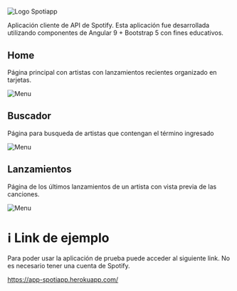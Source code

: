 # 
![Logo](https://firebasestorage.googleapis.com/v0/b/web-apps---practica.appspot.com/o/banner-ico.png?alt=media&token=510febc1-6cd6-4f52-87ad-89af00aa7055) Spotiapp

Aplicación cliente de API de Spotify. Esta aplicación fue desarrollada utilizando componentes de Angular 9 + Bootstrap 5 con fines educativos.

## Home

Página principal con artistas con lanzamientos recientes organizado en tarjetas.

![Menu](https://firebasestorage.googleapis.com/v0/b/web-apps---practica.appspot.com/o/spotiapp1.png?alt=media&token=8f0c0bcc-eecc-4928-b6f0-4d37ce48c7eb "Menu de la aplicacion")

## Buscador

Página para busqueda de artistas que contengan el término ingresado

![Menu](https://firebasestorage.googleapis.com/v0/b/web-apps---practica.appspot.com/o/spotiapp2.png?alt=media&token=53b2e6d8-e947-4346-bfa8-51b16e7fd6d1 "Menu de la aplicacion")

## Lanzamientos

Página de los últimos lanzamientos de un artista con vista previa de las canciones.

![Menu](https://firebasestorage.googleapis.com/v0/b/web-apps---practica.appspot.com/o/spotiapp3.png?alt=media&token=fdaa35c0-0c11-456c-b478-dbacd21df13f "Menu de la aplicacion")

# :information_source: Link de ejemplo

Para poder usar la aplicación de prueba puede acceder al siguiente link. No es necesario tener una cuenta de Spotify.

https://app-spotiapp.herokuapp.com/

